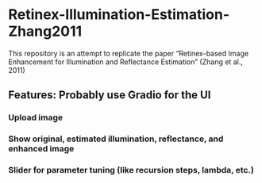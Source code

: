 # Retinex-Illumination-Estimation-Zhang2011

This repository is an attempt to replicate the paper “Retinex-based Image Enhancement for Illumination and Reflectance Estimation” (Zhang et al., 2011)

## Features: Probably use Gradio for the UI

### Upload image
### Show original, estimated illumination, reflectance, and enhanced image
### Slider for parameter tuning (like recursion steps, lambda, etc.)

